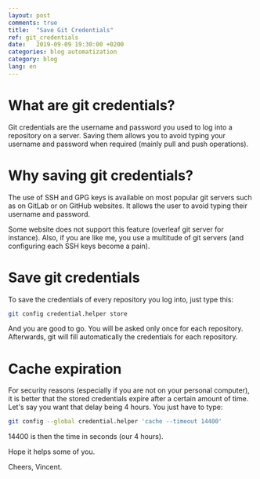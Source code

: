 ```yaml
---
layout: post
comments: true
title:  "Save Git Credentials"
ref: git_credentials
date:   2019-09-09 19:30:00 +0200
categories: blog automatization
category: blog
lang: en
---
```


# What are git credentials?

Git credentials are the username and password you used to log into a repository on a server.
Saving them allows you to avoid typing your username and password when required (mainly pull and push operations).

# Why saving git credentials?
The use of SSH and GPG keys is available on most popular git servers such as on GitLab or on GitHub websites.
It allows the user to avoid typing their username and password.

Some website does not support this feature (overleaf git server for instance). Also, if you are like me, you use a multitude of git servers (and configuring each SSH keys become a pain).

# Save git credentials

To save the credentials of every repository you log into, just type this:

```bash
git config credential.helper store
```

And you are good to go.
You will be asked only once for each repository.
Afterwards, git will fill automatically the credentials for each repository.

# Cache expiration

For security reasons (especially if you are not on your personal computer), it is better that the stored credentials expire after a certain amount of time.
Let's say you want that delay being 4 hours.
You just have to type:

```bash
git config --global credential.helper 'cache --timeout 14400'
```

14400 is then the time in seconds (our 4 hours).

Hope it helps some of you.

Cheers, Vincent.

